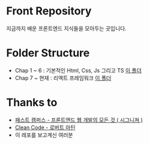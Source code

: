 # Front Repository
지금까지 배운 프론트엔드 지식들을 모아두는 곳입니다.

# Folder Structure
- Chap 1 ~ 6 : 기본적인 Html, Css, Js 그리고 TS [이 폴더](https://github.com/BackdevHong/Front-All/tree/main/ChapFolder-HTJ)
- Chap 7 ~ 현재 : 리액트 프레임워크 [이 폴더](https://github.com/BackdevHong/Front-All/tree/main/ChapFolder-React)

# Thanks to
- [패스트 캠퍼스 - 프론트엔드 웹 개발의 모든 것 ( 시그니쳐 )](https://fastcampus.co.kr/dev_online_fesignature)
- [Clean Code - 로버트 마틴](https://www.yes24.com/Product/Goods/11681152)
- 이 레포를 보고계신 여러분
